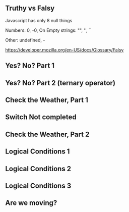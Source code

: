 ## Truthy vs Falsy	

Javascript has only 8 null things 

Numbers: 0, -0, On 
Empty strings: "", '', \`\`

Other: undefined, -

https://developer.mozilla.org/en-US/docs/Glossary/Falsy

## Yes? No? Part 1
## Yes? No? Part 2 (ternary operator)
## Check the Weather, Part 1
## Switch	Not completed
## Check the Weather, Part 2
## Logical Conditions 1
## Logical Conditions 2
## Logical Conditions 3	
## Are we moving?	
